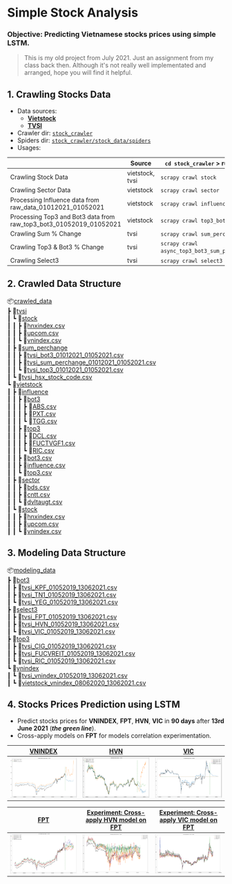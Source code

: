 # Simple Stock Analysis

### Objective: Predicting Vietnamese stocks prices using simple LSTM.

> This is my old project from July 2021. Just an assignment from my class back then. Although it's not really well implementated and arranged, hope you will find it helpful.

## 1. Crawling Stocks Data
- Data sources:
    - [**Vietstock**](https://finance.vietstock.vn)
    - [**TVSI**](https://finance.tvsi.com.vn)
- Crawler dir: [`stock_crawler`](./stock_crawler/)
- Spiders dir: [`stock_crawler/stock_data/spiders`](./stock_crawler/stock_data/spiders/)
- Usages:

|   | Source | `cd stock_crawler` > run cmd |
|---|---|---|
| Crawling Stock Data | vietstock, tvsi | `scrapy crawl stock` |
| Crawling Sector Data | vietstock | `scrapy crawl sector` |
| Processing Influence data from raw_data_01012021_01052021 | vietstock | `scrapy crawl influence` |
| Processing Top3 and Bot3 data from raw_top3_bot3_01052019_01052021 | vietstock | `scrapy crawl top3_bot3` |
| Crawling Sum % Change | tvsi | `scrapy crawl sum_perchange` |
| Crawling Top3 & Bot3 % Change | tvsi | `scrapy crawl async_top3_bot3_sum_perchange` |
| Crawling Select3 | tvsi | `scrapy crawl select3` |

## 2. Crawled Data Structure
📦[crawled_data](./crawled_data)\
 ┣ 📂[tvsi](./crawled_data/tvsi)\
 ┃ ┗ 📂[stock](./crawled_data/tvsi/stock)\
 ┃ ┃ ┣ 📜[hnxindex.csv](./crawled_data/tvsi/stock/hnxindex.csv)\
 ┃ ┃ ┣ 📜[upcom.csv](./crawled_data/tvsi/stock/upcom.csv)\
 ┃ ┃ ┗ 📜[vnindex.csv](./crawled_data/tvsi/stock/vnindex.csv)\
 ┃ ┣ 📂[sum_perchange](./crawled_data/tvsi/sum_perchange)\
 ┃ ┃ ┣ 📜[tvsi_bot3_01012021_01052021.csv](./crawled_data/tvsi/sum_perchange/tvsi_bot3_01012021_01052021.csv)\
 ┃ ┃ ┣ 📜[tvsi_sum_perchange_01012021_01052021.csv](./crawled_data/tvsi/sum_perchange/tvsi_sum_perchange_01012021_01052021.csv)\
 ┃ ┃ ┗ 📜[tvsi_top3_01012021_01052021.csv](./crawled_data/tvsi/sum_perchange/tvsi_top3_01012021_01052021.csv)\
 ┃ ┗ 📜[tvsi_hsx_stock_code.csv](./crawled_data/tvsi/tvsi_hsx_stock_code.csv)\
 ┗ 📂[vietstock](./crawled_data/vietstock)\
 ┃ ┣ 📂[influence](./crawled_data/vietstock/influence)\
 ┃ ┃ ┣ 📂[bot3](./crawled_data/vietstock/influence/bot3)\
 ┃ ┃ ┃ ┣ 📜[ABS.csv](./crawled_data/vietstock/influence/bot3/ABS.csv)\
 ┃ ┃ ┃ ┣ 📜[PXT.csv](./crawled_data/vietstock/influence/bot3/PXT.csv)\
 ┃ ┃ ┃ ┗ 📜[TGG.csv](./crawled_data/vietstock/influence/bot3/TGG.csv)\
 ┃ ┃ ┣ 📂[top3](./crawled_data/vietstock/influence/top3)\
 ┃ ┃ ┃ ┣ 📜[DCL.csv](./crawled_data/vietstock/influence/top3/DCL.csv)\
 ┃ ┃ ┃ ┣ 📜[FUCTVGF1.csv](./crawled_data/vietstock/influence/top3/FUCTVGF1.csv)\
 ┃ ┃ ┃ ┗ 📜[RIC.csv](./crawled_data/vietstock/influence/top3/RIC.csv)\
 ┃ ┃ ┣ 📜[bot3.csv](./crawled_data/vietstock/influence/bot3.csv)\
 ┃ ┃ ┣ 📜[influence.csv](./crawled_data/vietstock/influence/influence.csv)\
 ┃ ┃ ┗ 📜[top3.csv](./crawled_data/vietstock/influence/top3.csv)\
 ┃ ┣ 📂[sector](./crawled_data/vietstock/sector)\
 ┃ ┃ ┣ 📜[bds.csv](./crawled_data/vietstock/sector/bds.csv)\
 ┃ ┃ ┣ 📜[cntt.csv](./crawled_data/vietstock/sector/cntt.csv)\
 ┃ ┃ ┗ 📜[dvltaugt.csv](./crawled_data/vietstock/sector/dvltaugt.csv)\
 ┃ ┗ 📂[stock](./crawled_data/vietstock/stock)\
 ┃ ┃ ┣ 📜[hnxindex.csv](./crawled_data/vietstock/stock/hnxindex.csv)\
 ┃ ┃ ┣ 📜[upcom.csv](./crawled_data/vietstock/stock/upcom.csv)\
 ┃ ┃ ┗ 📜[vnindex.csv](./crawled_data/vietstock/stock/vnindex.csv)
 
 ## 3. Modeling Data Structure
 📦[modeling_data](./modeling_data)\
 ┣ 📂[bot3](./modeling_data/bot3)\
 ┃ ┣ 📜[tvsi_KPF_01052019_13062021.csv](./modeling_data/bot3/tvsi_KPF_01052019_13062021.csv)\
 ┃ ┣ 📜[tvsi_TN1_01052019_13062021.csv](./modeling_data/bot3/tvsi_TN1_01052019_13062021.csv)\
 ┃ ┗ 📜[tvsi_YEG_01052019_13062021.csv](./modeling_data/bot3/tvsi_YEG_01052019_13062021.csv)\
 ┣ 📂[select3](./modeling_data/select3)\
 ┃ ┣ 📜[tvsi_FPT_01052019_13062021.csv](./modeling_data/select3/tvsi_FPT_01052019_13062021.csv)\
 ┃ ┣ 📜[tvsi_HVN_01052019_13062021.csv](./modeling_data/select3/tvsi_HVN_01052019_13062021.csv)\
 ┃ ┗ 📜[tvsi_VIC_01052019_13062021.csv](./modeling_data/select3/tvsi_VIC_01052019_13062021.csv)\
 ┣ 📂[top3](./modeling_data/top3)\
 ┃ ┣ 📜[tvsi_CIG_01052019_13062021.csv](./modeling_data/top3/tvsi_CIG_01052019_13062021.csv)\
 ┃ ┣ 📜[tvsi_FUCVREIT_01052019_13062021.csv](./modeling_data/top3/tvsi_FUCVREIT_01052019_13062021.csv)\
 ┃ ┗ 📜[tvsi_RIC_01052019_13062021.csv](./modeling_data/top3/tvsi_RIC_01052019_13062021.csv)\
 ┗ 📂[vnindex](./modeling_data/vnindex)\
 ┃ ┗ 📜[tvsi_vnindex_01052019_13062021.csv](./modeling_data/vnindex/tvsi_vnindex_01052019_13062021.csv)\
 ┃ ┗ 📜[vietstock_vnindex_08062020_13062021.csv](./modeling_data/vnindex/vietstock_vnindex_08062020_13062021.csv)

## 4. Stocks Prices Prediction using LSTM
- Predict stocks prices for **VNINDEX**, **FPT**, **HVN**, **VIC** in **90 days** after **13rd June 2021** (***the green line***).
- Cross-apply models on **FPT** for models correlation experimentation.

<div class="foo">

| [**VNINDEX**](./Modeling%20for%20VNINDEX.ipynb) | [**HVN**](./Modeling%20for%20HVN.ipynb) | [**VIC**](./Modeling%20for%20VIC.ipynb) |
|---|---|---|
| ![vnindex_predictions](./assets/vnindex_predictions.png) | ![hvn_predictions](./assets/hvn_predictions.png) | ![vic_predictions](./assets/vic_predictions.png) |

| [**FPT**](./Modeling%20for%20FPT.ipynb) | [**Experiment: Cross-apply HVN model on FPT**](./Cross_apply_on_FPT.ipynb) | [**Experiment: Cross-apply VIC model on FPT**](./Cross_apply_on_FPT.ipynb) |
|---|---|---|
| ![fpt_predictions](./assets/fpt_predictions.png) | ![cross_apply_hvn_model_on_fpt](./assets/cross_apply_hvn_model_on_fpt.png) | ![cross_apply_vic_model_on_fpt](./assets/cross_apply_vic_model_on_fpt.png) |

</div>

<style>
    .foo table td {
        width: 30%
    }
    .foo table th {
        width: 30%
    }
</style>